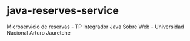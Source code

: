 # java-reserves-service
Microservicio de reservas - TP Integrador Java Sobre Web - Universidad Nacional Arturo Jauretche
